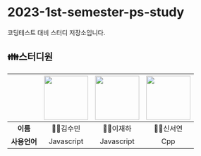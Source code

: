 # 2023-1st-semester-ps-study
코딩테스트 대비 스터디 저장소입니다.

## 👪스터디원

| | <a href="https://github.com/milk717"><img src="https://avatars.githubusercontent.com/u/57657868?v=4" width="100"></a> | <a href="https://github.com/Leejha"><img src="https://avatars.githubusercontent.com/u/57664427?v=4" width="100"></a> | <a href="https://github.com/ruth1442"><img src="https://avatars.githubusercontent.com/u/47629804?v=4" width="100"></a> |
| :---: | :---: | :---: | :---: |
|**이름**| 🧑‍💻김수민 | 🧑‍💻이재하 | 🧑‍💻신서연 |
|**사용언어**| Javascript | Javascript | Cpp |
